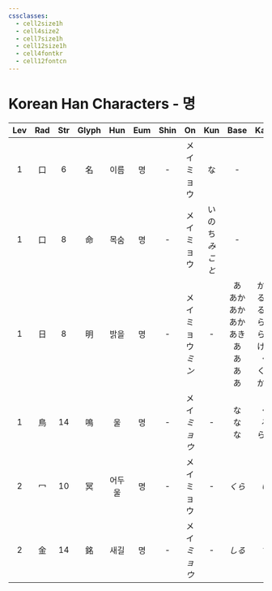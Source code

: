 ```yaml
---
cssclasses:
  - cell2size1h
  - cell4size2
  - cell7size1h
  - cell12size1h
  - cell4fontkr
  - cell12fontcn
---
```


# Korean Han Characters - 명

| Lev | Rad | Str | Glyph | Hun | Eum | Shin |        On         |     Kun      |                     Base                      |                       Kana                        | Simp | Man  |  Can  |         Viet         |
| :-: | :-: | :-: | :---: | :-: | :-: | :--: | :---------------: | :----------: | :-------------------------------------------: | :-----------------------------------------------: | :--: | :--: | :---: | :------------------: |
|  1  |  口  |  6  |   名   | 이름  |  명  |  -   |     メイ<br>ミョウ     |      な       |                       -                       |                         -                         |  -   | míng | ming4 |         danh         |
|  1  |  口  |  8  |   命   | 목숨  |  명  |  -   |     メイ<br>ミョウ     | いのち<br>*みこと* |                       -                       |                         -                         |  -   | mìng | ming6 |         mệnh         |
|  1  |  日  |  8  |   明   | 밝을  |  명  |  -   | メイ<br>ミョウ<br>*ミン* |      -       | あ<br>あか<br>あか<br>あか<br>あき<br>あ<br>あ<br>あ<br>あ | かり<br>るい<br>るむ<br>らむ<br>らか<br>ける<br>く<br>くる<br>かす |  -   | míng | ming4 |         minh         |
|  1  |  鳥  | 14  |   鳴   |  울  |  명  |  -   |    メイ<br>*ミョウ*    |      -       |                  な<br>な<br>な                  |                   く<br>る<br>らす                    |  鸣   | míng | ming4 | minh<br>mắng<br>mằng |
|  2  |  冖  | 10  |   冥   | 어두울 |  명  |  -   |     メイ<br>ミョウ     |      -       |                     *くら*                      |                        *い*                        |  -   | míng | ming4 |         minh         |
|  2  |  金  | 14  |   銘   | 새길  |  명  |  -   |    メイ<br>*ミョウ*    |      -       |                     *しる*                      |                        *す*                        |  铭   | míng | ming4 |     minh<br>triệu      |

